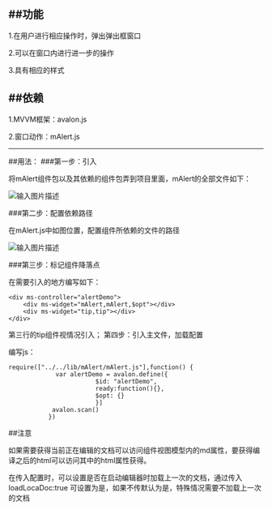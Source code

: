 ##功能
---
1.在用户进行相应操作时，弹出弹出框窗口

2.可以在窗口内进行进一步的操作

3.具有相应的样式

##依赖
---
1.MVVM框架：avalon.js

2.窗口动作：mAlert.js

---
##用法：
###第一步：引入

将mAlert组件包以及其依赖的组件包弄到项目里面，mAlert的全部文件如下：


![输入图片描述](http://images.tansuyun.cn/Image/TSY/376/2016-01-10/569243236a8a4.png)


###第二步：配置依赖路径

在mAlert.js中如图位置，配置组件所依赖的文件的路径

![输入图片描述](http://images.tansuyun.cn/Image/TSY/376/2016-01-10/5692234c103a5.png)


###第三步：标记组件降落点

在需要引入的地方编写如下：

```输入代码语言
<div ms-controller="alertDemo">
    <div ms-widget="mAlert,mAlert,$opt"></div>
    <div ms-widget="tip,tip"></div>
</div>
 ```

第三行的tip组件视情况引入；
第四步：引入主文件，加载配置

编写js：

```输入代码语言
require(["../../lib/mAlert/mAlert.js"],function() {
             var alertDemo = avalon.define({
                        $id: "alertDemo",
                        ready:function(){},
                        $opt: {}
                        }]
            avalon.scan()
           })
 ```
##注意

如果需要获得当前正在编辑的文档可以访问组件视图模型内的md属性，要获得编译之后的html可以访问其中的html属性获得。

在传入配置时，可以设置是否在启动编辑器时加载上一次的文档，通过传入loadLocaDoc:true 可设置为是，如果不传默认为是，特殊情况需要不加载上一次的文档